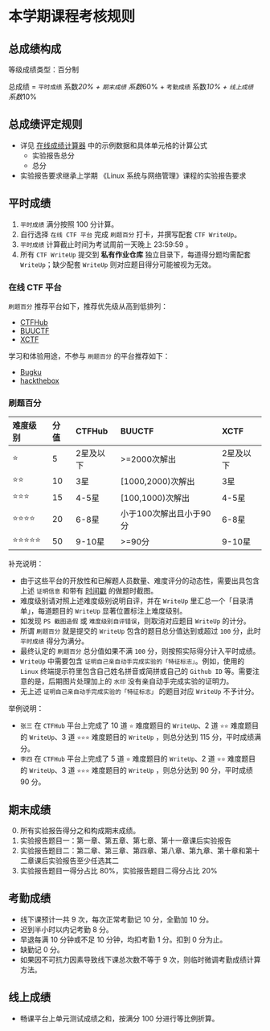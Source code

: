 # 本学期课程考核规则

## 总成绩构成

等级成绩类型：百分制

总成绩 = `平时成绩` 系数*20% + `期末成绩` 系数*60% + `考勤成绩` 系数*10% + `线上成绩` 系数*10%

## 总成绩评定规则

* 详见 [在线成绩计算器](https://docs.qq.com/sheet/DVUVMalZWRnFZd0lQ?tab=BB08J2) 中的示例数据和具体单元格的计算公式
    * 实验报告总分
    * 总分
* 实验报告要求继承上学期 《Linux 系统与网络管理》课程的实验报告要求

## 平时成绩

1. `平时成绩` 满分按照 100 分计算。
2. 自行选择 `在线 CTF 平台` 完成 `刷题百分` 打卡，并撰写配套 `CTF WriteUp`。
3. `平时成绩` 计算截止时间为考试周前一天晚上 23:59:59 。
4. 所有 `CTF WriteUp` 提交到 **私有作业仓库** 独立目录下，每道得分题均需配套 `WriteUp`；缺少配套 `WriteUp` 则对应题目得分可能被视为无效。

### 在线 CTF 平台

`刷题百分` 推荐平台如下，推荐优先级从高到低排列：

- [CTFHub](https://www.ctfhub.com/)
- [BUUCTF](https://buuoj.cn/)
- [XCTF](https://adworld.xctf.org.cn/challenges/list)

学习和体验用途，不参与 `刷题百分` 的平台推荐如下：

- [Bugku](https://ctf.bugku.com/)
- [hackthebox](https://www.hackthebox.com/)

### 刷题百分

| 难度级别   | 分值 | CTFHub    | BUUCTF                  | XCTF      | 
| :-         | :-   | :-        | :-                      | :-        | 
| ⭐️         | 5    | 2星及以下 | >=2000次解出            | 2星及以下 | 
| ⭐️⭐️       | 10   | 3星       | [1000,2000)次解出       | 3星       | 
| ⭐️⭐️⭐️     | 15   | 4-5星     | [100,1000)次解出        | 4-5星     | 
| ⭐️⭐️⭐️⭐️   | 20   | 6-8星     | 小于100次解出且小于90分 | 6-8星     | 
| ⭐️⭐️⭐️⭐️⭐️ | 50   | 9-10星    | >=90分                  | 9-10星    | 

补充说明：

- 由于这些平台的开放性和已解题人员数量、难度评分的动态性，需要出具包含上述 `证明信息` 和带有 [时间戳](https://www.baidu.com/s?ie=utf-8&wd=%E7%8E%B0%E5%9C%A8%E6%97%B6%E9%97%B4) 的做题时截图。
- 难度级别请对照上述难度级别说明自评，并在 `WriteUp` 里汇总一个「目录清单」，每道题目的 `WriteUp` 显著位置标注上难度级别。
- 如发现 `PS 截图造假` 或 `难度级别自评错误`，则取消对应题目 `WriteUp` 的计分。
- 所谓 `刷题百分` 就是提交的 `WriteUp` 包含的题目总分值达到或超过 `100` 分，此时 `平时成绩` 得分为满分。
- 最终认定的 `刷题百分` 总分值如果不满 `100` 分，则按照实际得分计入平时成绩。
- `WriteUp` 中需要包含 `证明自己亲自动手完成实验的「特征标志」`。例如，使用的 `Linux` 终端提示符里包含自己姓名拼音或简拼或自己的 `Github ID` 等。需要注意的是，后期图片处理加上的 `水印` 没有亲自动手完成实验的证明力。
- 无上述 `证明自己亲自动手完成实验的「特征标志」` 的题目对应 `WriteUp` 不予计分。

举例说明：

- `张三` 在 `CTFHub` 平台上完成了 10 道 `⭐️` 难度题目的 `WriteUp`、2 道 `⭐️⭐️` 难度题目的 `WriteUp`、3 道 `⭐️⭐️⭐️` 难度题目的 `WriteUp` ，则总分达到 115 分，平时成绩满分。
- `李四` 在 `CTFHub` 平台上完成了 5 道 `⭐️` 难度题目的 `WriteUp`、2 道 `⭐️⭐️` 难度题目的 `WriteUp`、3 道 `⭐️⭐️⭐️` 难度题目的 `WriteUp` ，则总分达到 90 分，平时成绩 90 分。

## 期末成绩

0. 所有实验报告得分之和构成期末成绩。
1. 实验报告题目一：第一章、第五章、第七章、第十一章课后实验报告
2. 实验报告题目二：第二章、第三章、第四章、第八章、第九章、第十章和第十二章课后实验报告至少任选其二
3. 实验报告题目一得分占比 80%，实验报告题目二得分占比 20%

## 考勤成绩

* 线下课预计一共 9 次，每次正常考勤记 10 分，全勤加 10 分。
* 迟到半小时以内记考勤 8 分。
* 早退每满 10 分钟或不足 10 分钟，均扣考勤 1 分。扣到 0 分为止。
* 缺勤记 0 分。
* 如果因不可抗力因素导致线下课总次数不等于 9 次，则临时微调考勤成绩计算方法。

## 线上成绩

* 畅课平台上单元测试成绩之和，按满分 100 分进行等比例折算。

